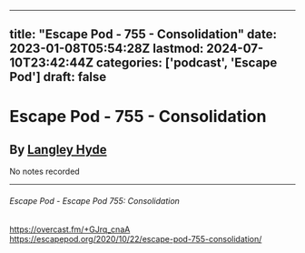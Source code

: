 
---
title: "Escape Pod - 755 - Consolidation"
date: 2023-01-08T05:54:28Z
lastmod: 2024-07-10T23:42:44Z
categories: ['podcast', 'Escape Pod']
draft: false
---


# Escape Pod - 755 - Consolidation
## By [Langley Hyde](https://escapepod.org/people/langley-hyde/)

No notes recorded

- - -
###### Escape Pod - Escape Pod 755: Consolidation

https://overcast.fm/+GJrq_cnaA  
https://escapepod.org/2020/10/22/escape-pod-755-consolidation/

<!-- #public #podcast #Escape Pod# -->

<!-- {BearID:B37EB1C8-A119-4EF9-B879-6BE33D33F9FE-28016-00002D97CED50C54} -->
